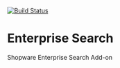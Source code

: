 [![Build Status](https://travis-ci.org/Einrichtungshaus-Ostermann/OstEnterpriseSearch.svg?branch=master)](https://travis-ci.org/Einrichtungshaus-Ostermann/OstEnterpriseSearch)
# Enterprise Search
Shopware Enterprise Search Add-on